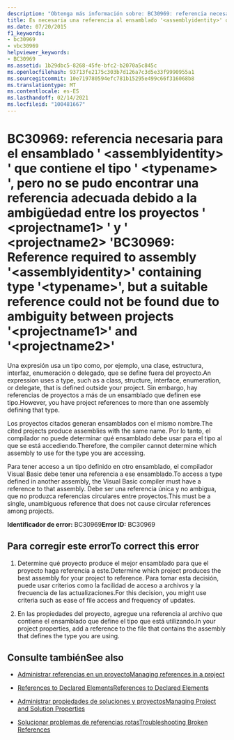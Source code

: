 ```yaml
---
description: "Obtenga más información sobre: BC30969: referencia necesaria para el ensamblado ' <assemblyidentity> ' que contiene el tipo ' <typename> ', pero no se pudo encontrar una referencia adecuada debido a la ambigüedad entre los proyectos ' <projectname1> ' y ' <projectname2> '"
title: Es necesaria una referencia al ensamblado '<assemblyidentity>' que contenga el tipo '<typename>', pero no se encontró una referencia adecuada debido a la ambigüedad entre los proyectos '<projectname1>' y '<projectname2>'
ms.date: 07/20/2015
f1_keywords:
- bc30969
- vbc30969
helpviewer_keywords:
- BC30969
ms.assetid: 1b29dbc5-8268-45fe-bfc2-b2070a5c845c
ms.openlocfilehash: 93713fe2175c303b7d126a7c3d5e33f9990955a1
ms.sourcegitcommit: 10e719780594efc781b15295e499c66f316068b8
ms.translationtype: MT
ms.contentlocale: es-ES
ms.lasthandoff: 02/14/2021
ms.locfileid: "100481667"
---
```

# <a name="bc30969-reference-required-to-assembly-assemblyidentity-containing-type-typename-but-a-suitable-reference-could-not-be-found-due-to-ambiguity-between-projects-projectname1-and-projectname2"></a><span data-ttu-id="2946a-103">BC30969: referencia necesaria para el ensamblado ' \<assemblyidentity> ' que contiene el tipo ' \<typename> ', pero no se pudo encontrar una referencia adecuada debido a la ambigüedad entre los proyectos ' \<projectname1> ' y ' \<projectname2> '</span><span class="sxs-lookup"><span data-stu-id="2946a-103">BC30969: Reference required to assembly '\<assemblyidentity>' containing type '\<typename>', but a suitable reference could not be found due to ambiguity between projects '\<projectname1>' and '\<projectname2>'</span></span>

<span data-ttu-id="2946a-104">Una expresión usa un tipo como, por ejemplo, una clase, estructura, interfaz, enumeración o delegado, que se define fuera del proyecto.</span><span class="sxs-lookup"><span data-stu-id="2946a-104">An expression uses a type, such as a class, structure, interface, enumeration, or delegate, that is defined outside your project.</span></span> <span data-ttu-id="2946a-105">Sin embargo, hay referencias de proyectos a más de un ensamblado que definen ese tipo.</span><span class="sxs-lookup"><span data-stu-id="2946a-105">However, you have project references to more than one assembly defining that type.</span></span>

 <span data-ttu-id="2946a-106">Los proyectos citados generan ensamblados con el mismo nombre.</span><span class="sxs-lookup"><span data-stu-id="2946a-106">The cited projects produce assemblies with the same name.</span></span> <span data-ttu-id="2946a-107">Por lo tanto, el compilador no puede determinar qué ensamblado debe usar para el tipo al que se está accediendo.</span><span class="sxs-lookup"><span data-stu-id="2946a-107">Therefore, the compiler cannot determine which assembly to use for the type you are accessing.</span></span>

 <span data-ttu-id="2946a-108">Para tener acceso a un tipo definido en otro ensamblado, el compilador Visual Basic debe tener una referencia a ese ensamblado.</span><span class="sxs-lookup"><span data-stu-id="2946a-108">To access a type defined in another assembly, the Visual Basic compiler must have a reference to that assembly.</span></span> <span data-ttu-id="2946a-109">Debe ser una referencia única y no ambigua, que no produzca referencias circulares entre proyectos.</span><span class="sxs-lookup"><span data-stu-id="2946a-109">This must be a single, unambiguous reference that does not cause circular references among projects.</span></span>

 <span data-ttu-id="2946a-110">**Identificador de error:** BC30969</span><span class="sxs-lookup"><span data-stu-id="2946a-110">**Error ID:** BC30969</span></span>

## <a name="to-correct-this-error"></a><span data-ttu-id="2946a-111">Para corregir este error</span><span class="sxs-lookup"><span data-stu-id="2946a-111">To correct this error</span></span>

1. <span data-ttu-id="2946a-112">Determine qué proyecto produce el mejor ensamblado para que el proyecto haga referencia a este.</span><span class="sxs-lookup"><span data-stu-id="2946a-112">Determine which project produces the best assembly for your project to reference.</span></span> <span data-ttu-id="2946a-113">Para tomar esta decisión, puede usar criterios como la facilidad de acceso a archivos y la frecuencia de las actualizaciones.</span><span class="sxs-lookup"><span data-stu-id="2946a-113">For this decision, you might use criteria such as ease of file access and frequency of updates.</span></span>

2. <span data-ttu-id="2946a-114">En las propiedades del proyecto, agregue una referencia al archivo que contiene el ensamblado que define el tipo que está utilizando.</span><span class="sxs-lookup"><span data-stu-id="2946a-114">In your project properties, add a reference to the file that contains the assembly that defines the type you are using.</span></span>

## <a name="see-also"></a><span data-ttu-id="2946a-115">Consulte también</span><span class="sxs-lookup"><span data-stu-id="2946a-115">See also</span></span>

- [<span data-ttu-id="2946a-116">Administrar referencias en un proyecto</span><span class="sxs-lookup"><span data-stu-id="2946a-116">Managing references in a project</span></span>](/visualstudio/ide/managing-references-in-a-project)
- [<span data-ttu-id="2946a-117">References to Declared Elements</span><span class="sxs-lookup"><span data-stu-id="2946a-117">References to Declared Elements</span></span>](../../programming-guide/language-features/declared-elements/references-to-declared-elements.md)

- [<span data-ttu-id="2946a-118">Administrar propiedades de soluciones y proyectos</span><span class="sxs-lookup"><span data-stu-id="2946a-118">Managing Project and Solution Properties</span></span>](/visualstudio/ide/managing-project-and-solution-properties)
- [<span data-ttu-id="2946a-119">Solucionar problemas de referencias rotas</span><span class="sxs-lookup"><span data-stu-id="2946a-119">Troubleshooting Broken References</span></span>](/visualstudio/ide/troubleshooting-broken-references)
